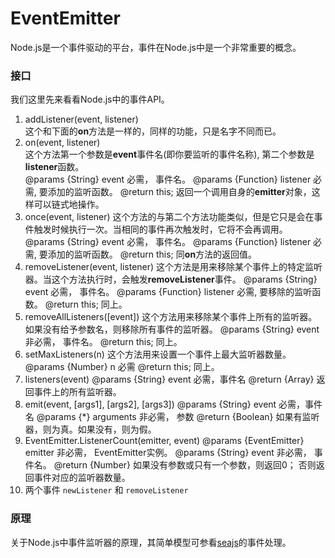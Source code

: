 # EventEmitter
Node.js是一个事件驱动的平台，事件在Node.js中是一个非常重要的概念。

   

### 接口
我们这里先来看看Node.js中的事件API。
1. addListener(event, listener)   
    这个和下面的**on**方法是一样的，同样的功能，只是名字不同而已。
2. on(event, listener)   
   这个方法第一个参数是**event**事件名(即你要监听的事件名称), 第二个参数是**listener**函数。   
   @params {String} event 必需， 事件名。
   @params {Function} listener 必需, 要添加的监听函数。
   @return this; 返回一个调用自身的**emitter**对象，这样可以链式地操作。
3. once(event, listener)
   这个方法的与第二个方法功能类似，但是它只是会在事件触发时候执行一次。当相同的事件再次触发时，它将不会再调用。
   @params {String} event 必需， 事件名。
   @params {Function} listener 必需, 要添加的监听函数。
   @return this; 同**on**方法的返回值。
4. removeListener(event, listener)
   这个方法是用来移除某个事件上的特定监听器。当这个方法执行时，会触发**removeListener**事件。
   @params {String} event 必需， 事件名。
   @params {Function} listener 必需, 要移除的监听函数。
   @return this; 同上。
5. removeAllListeners([event])
   这个方法用来移除某个事件上所有的监听器。如果没有给予参数名，则移除所有事件的监听器。
   @params {String} event 非必需， 事件名。
   @return this; 同上。
6. setMaxListeners(n)
   这个方法用来设置一个事件上最大监听器数量。
   @params {Number} n 必需
   @return this; 同上。
7. listeners(event)
   @params {String} event 必需，事件名
   @return {Array} 返回事件上的所有监听器。
8. emit(event, [args1], [args2], [args3])
   @params {String} event 必需，事件名
   @params {*} arguments 非必需， 参数
   @return {Boolean} 如果有监听器，则为真。如果没有，则为假。
9. EventEmitter.ListenerCount(emitter, event)
   @params {EventEmitter} emitter 非必需， EventEmitter实例。
   @params {String} event 非必需， 事件名。
   @return {Number} 如果没有参数或只有一个参数，则返回0； 否则返回事件对应的监听器数量。
10. 两个事件 `newListener` 和 `removeListener`

   

### 原理
关于Node.js中事件监听器的原理，其简单模型可参看[seajs](https://github.com/seajs/seajs/blob/master/src/util-events.js)的事件处理。

